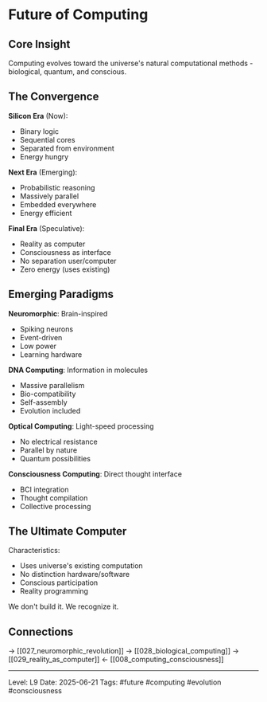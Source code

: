 # Future of Computing
## Core Insight
Computing evolves toward the universe's natural computational methods - biological, quantum, and conscious.

## The Convergence

**Silicon Era** (Now):
- Binary logic
- Sequential cores
- Separated from environment
- Energy hungry

**Next Era** (Emerging):
- Probabilistic reasoning
- Massively parallel
- Embedded everywhere
- Energy efficient

**Final Era** (Speculative):
- Reality as computer
- Consciousness as interface
- No separation user/computer
- Zero energy (uses existing)

## Emerging Paradigms

**Neuromorphic**: Brain-inspired
- Spiking neurons
- Event-driven
- Low power
- Learning hardware

**DNA Computing**: Information in molecules
- Massive parallelism
- Bio-compatibility
- Self-assembly
- Evolution included

**Optical Computing**: Light-speed processing
- No electrical resistance
- Parallel by nature
- Quantum possibilities

**Consciousness Computing**: Direct thought interface
- BCI integration
- Thought compilation
- Collective processing

## The Ultimate Computer

Characteristics:
- Uses universe's existing computation
- No distinction hardware/software
- Conscious participation
- Reality programming

We don't build it. We recognize it.

## Connections
→ [[027_neuromorphic_revolution]]
→ [[028_biological_computing]]
→ [[029_reality_as_computer]]
← [[008_computing_consciousness]]

---
Level: L9
Date: 2025-06-21
Tags: #future #computing #evolution #consciousness